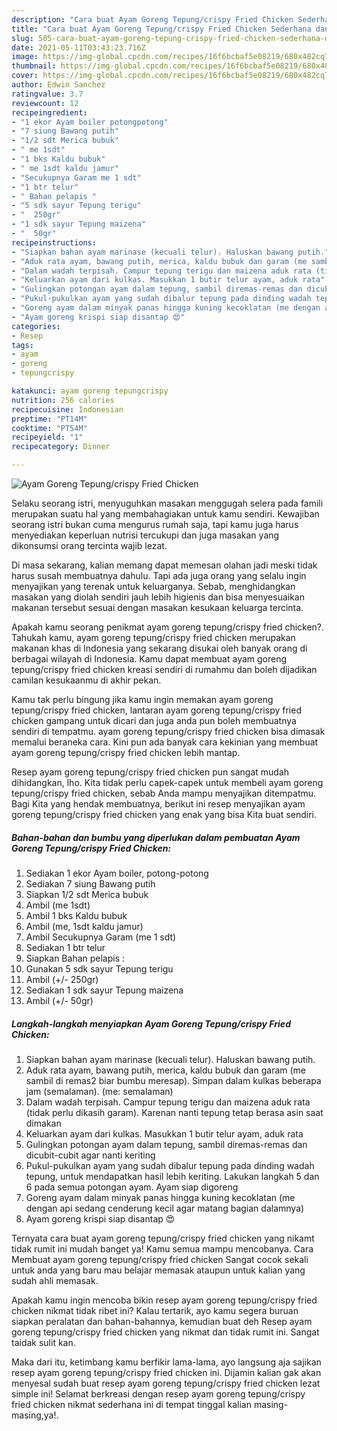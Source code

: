 ```yaml
---
description: "Cara buat Ayam Goreng Tepung/crispy Fried Chicken Sederhana dan Mudah Dibuat"
title: "Cara buat Ayam Goreng Tepung/crispy Fried Chicken Sederhana dan Mudah Dibuat"
slug: 505-cara-buat-ayam-goreng-tepung-crispy-fried-chicken-sederhana-dan-mudah-dibuat
date: 2021-05-11T03:43:23.716Z
image: https://img-global.cpcdn.com/recipes/16f6bcbaf5e08219/680x482cq70/ayam-goreng-tepungcrispy-fried-chicken-foto-resep-utama.jpg
thumbnail: https://img-global.cpcdn.com/recipes/16f6bcbaf5e08219/680x482cq70/ayam-goreng-tepungcrispy-fried-chicken-foto-resep-utama.jpg
cover: https://img-global.cpcdn.com/recipes/16f6bcbaf5e08219/680x482cq70/ayam-goreng-tepungcrispy-fried-chicken-foto-resep-utama.jpg
author: Edwin Sanchez
ratingvalue: 3.7
reviewcount: 12
recipeingredient:
- "1 ekor Ayam boiler potongpotong"
- "7 siung Bawang putih"
- "1/2 sdt Merica bubuk"
- " me 1sdt"
- "1 bks Kaldu bubuk"
- " me 1sdt kaldu jamur"
- "Secukupnya Garam me 1 sdt"
- "1 btr telur"
- " Bahan pelapis "
- "5 sdk sayur Tepung terigu"
- "  250gr"
- "1 sdk sayur Tepung maizena"
- "  50gr"
recipeinstructions:
- "Siapkan bahan ayam marinase (kecuali telur). Haluskan bawang putih."
- "Aduk rata ayam, bawang putih, merica, kaldu bubuk dan garam (me sambil di remas2 biar bumbu meresap). Simpan dalam kulkas beberapa jam (semalaman). (me: semalaman)"
- "Dalam wadah terpisah. Campur tepung terigu dan maizena aduk rata (tidak perlu dikasih garam). Karenan nanti tepung tetap berasa asin saat dimakan"
- "Keluarkan ayam dari kulkas. Masukkan 1 butir telur ayam, aduk rata"
- "Gulingkan potongan ayam dalam tepung, sambil diremas-remas dan dicubit-cubit agar nanti keriting"
- "Pukul-pukulkan ayam yang sudah dibalur tepung pada dinding wadah tepung, untuk mendapatkan hasil lebih keriting. Lakukan langkah 5 dan 6 pada semua potongan ayam. Ayam siap digoreng"
- "Goreng ayam dalam minyak panas hingga kuning kecoklatan (me dengan api sedang cenderung kecil agar matang bagian dalamnya)"
- "Ayam goreng krispi siap disantap 😍"
categories:
- Resep
tags:
- ayam
- goreng
- tepungcrispy

katakunci: ayam goreng tepungcrispy 
nutrition: 256 calories
recipecuisine: Indonesian
preptime: "PT14M"
cooktime: "PT54M"
recipeyield: "1"
recipecategory: Dinner

---
```



![Ayam Goreng Tepung/crispy Fried Chicken](https://img-global.cpcdn.com/recipes/16f6bcbaf5e08219/680x482cq70/ayam-goreng-tepungcrispy-fried-chicken-foto-resep-utama.jpg)

Selaku seorang istri, menyuguhkan masakan menggugah selera pada famili merupakan suatu hal yang membahagiakan untuk kamu sendiri. Kewajiban seorang istri bukan cuma mengurus rumah saja, tapi kamu juga harus menyediakan keperluan nutrisi tercukupi dan juga masakan yang dikonsumsi orang tercinta wajib lezat.

Di masa  sekarang, kalian memang dapat memesan olahan jadi meski tidak harus susah membuatnya dahulu. Tapi ada juga orang yang selalu ingin menyajikan yang terenak untuk keluarganya. Sebab, menghidangkan masakan yang diolah sendiri jauh lebih higienis dan bisa menyesuaikan makanan tersebut sesuai dengan masakan kesukaan keluarga tercinta. 



Apakah kamu seorang penikmat ayam goreng tepung/crispy fried chicken?. Tahukah kamu, ayam goreng tepung/crispy fried chicken merupakan makanan khas di Indonesia yang sekarang disukai oleh banyak orang di berbagai wilayah di Indonesia. Kamu dapat membuat ayam goreng tepung/crispy fried chicken kreasi sendiri di rumahmu dan boleh dijadikan camilan kesukaanmu di akhir pekan.

Kamu tak perlu bingung jika kamu ingin memakan ayam goreng tepung/crispy fried chicken, lantaran ayam goreng tepung/crispy fried chicken gampang untuk dicari dan juga anda pun boleh membuatnya sendiri di tempatmu. ayam goreng tepung/crispy fried chicken bisa dimasak memalui beraneka cara. Kini pun ada banyak cara kekinian yang membuat ayam goreng tepung/crispy fried chicken lebih mantap.

Resep ayam goreng tepung/crispy fried chicken pun sangat mudah dihidangkan, lho. Kita tidak perlu capek-capek untuk membeli ayam goreng tepung/crispy fried chicken, sebab Anda mampu menyajikan ditempatmu. Bagi Kita yang hendak membuatnya, berikut ini resep menyajikan ayam goreng tepung/crispy fried chicken yang enak yang bisa Kita buat sendiri.

<!--inarticleads1-->

##### Bahan-bahan dan bumbu yang diperlukan dalam pembuatan Ayam Goreng Tepung/crispy Fried Chicken:

1. Sediakan 1 ekor Ayam boiler, potong-potong
1. Sediakan 7 siung Bawang putih
1. Siapkan 1/2 sdt Merica bubuk
1. Ambil  (me 1sdt)
1. Ambil 1 bks Kaldu bubuk
1. Ambil  (me, 1sdt kaldu jamur)
1. Ambil Secukupnya Garam (me 1 sdt)
1. Sediakan 1 btr telur
1. Siapkan  Bahan pelapis :
1. Gunakan 5 sdk sayur Tepung terigu
1. Ambil  (+/- 250gr)
1. Sediakan 1 sdk sayur Tepung maizena
1. Ambil  (+/- 50gr)




<!--inarticleads2-->

##### Langkah-langkah menyiapkan Ayam Goreng Tepung/crispy Fried Chicken:

1. Siapkan bahan ayam marinase (kecuali telur). Haluskan bawang putih.
1. Aduk rata ayam, bawang putih, merica, kaldu bubuk dan garam (me sambil di remas2 biar bumbu meresap). Simpan dalam kulkas beberapa jam (semalaman). (me: semalaman)
1. Dalam wadah terpisah. Campur tepung terigu dan maizena aduk rata (tidak perlu dikasih garam). Karenan nanti tepung tetap berasa asin saat dimakan
1. Keluarkan ayam dari kulkas. Masukkan 1 butir telur ayam, aduk rata
1. Gulingkan potongan ayam dalam tepung, sambil diremas-remas dan dicubit-cubit agar nanti keriting
1. Pukul-pukulkan ayam yang sudah dibalur tepung pada dinding wadah tepung, untuk mendapatkan hasil lebih keriting. Lakukan langkah 5 dan 6 pada semua potongan ayam. Ayam siap digoreng
1. Goreng ayam dalam minyak panas hingga kuning kecoklatan (me dengan api sedang cenderung kecil agar matang bagian dalamnya)
1. Ayam goreng krispi siap disantap 😍




Ternyata cara buat ayam goreng tepung/crispy fried chicken yang nikamt tidak rumit ini mudah banget ya! Kamu semua mampu mencobanya. Cara Membuat ayam goreng tepung/crispy fried chicken Sangat cocok sekali untuk anda yang baru mau belajar memasak ataupun untuk kalian yang sudah ahli memasak.

Apakah kamu ingin mencoba bikin resep ayam goreng tepung/crispy fried chicken nikmat tidak ribet ini? Kalau tertarik, ayo kamu segera buruan siapkan peralatan dan bahan-bahannya, kemudian buat deh Resep ayam goreng tepung/crispy fried chicken yang nikmat dan tidak rumit ini. Sangat taidak sulit kan. 

Maka dari itu, ketimbang kamu berfikir lama-lama, ayo langsung aja sajikan resep ayam goreng tepung/crispy fried chicken ini. Dijamin kalian gak akan menyesal sudah buat resep ayam goreng tepung/crispy fried chicken lezat simple ini! Selamat berkreasi dengan resep ayam goreng tepung/crispy fried chicken nikmat sederhana ini di tempat tinggal kalian masing-masing,ya!.

